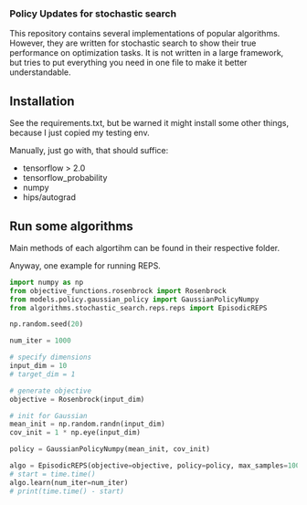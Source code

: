 ### Policy Updates for stochastic search

This repository contains several implementations of popular algorithms. 
However, they are written for stochastic search to show their true performance on optimization tasks. 
It is not written in a large framework, but tries to put everything you need in one file to make it better understandable. 

## Installation
See the requirements.txt, but be warned it might install some other things, because I just copied my testing env. 

Manually, just go with, that should suffice:
- tensorflow > 2.0
- tensorflow_probability
- numpy 
- hips/autograd

## Run some algorithms

Main methods of each algortihm can be found in their respective folder. 

Anyway, one example for running REPS.

```python
import numpy as np
from objective_functions.rosenbrock import Rosenbrock
from models.policy.gaussian_policy import GaussianPolicyNumpy
from algorithms.stochastic_search.reps.reps import EpisodicREPS

np.random.seed(20)

num_iter = 1000

# specify dimensions
input_dim = 10
# target_dim = 1

# generate objective
objective = Rosenbrock(input_dim)

# init for Gaussian
mean_init = np.random.randn(input_dim)
cov_init = 1 * np.eye(input_dim)

policy = GaussianPolicyNumpy(mean_init, cov_init)

algo = EpisodicREPS(objective=objective, policy=policy, max_samples=1000, n_samples=1000, epsilon=0.05)
# start = time.time()
algo.learn(num_iter=num_iter)
# print(time.time() - start)
```

